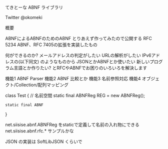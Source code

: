 てきとーな ABNF ライブラリ

Twitter @okomeki

概要

ABNFによるABNFのためのABNF
とりあえず作ってみたので公開する
RFC 5234 ABNF、RFC 7405の拡張を実装したもの

何ができるのか?
メールアドレスの判定がしたい
URLの解析がしたい
IPv6アドレスの(以下同文)
のようなものから
JSONとかABNFとか使いたい
新しいプログラム言語とか作りたい?
とRFCやABNFでお困りのいろいろを解決します


機能1 ABNF Parser
機能2 ABNF 比較とか
機能3 名前参照対応
機能4 オブジェクト/Collection/配列マッピング

class Test {
    // 名前空間
    static final ABNFReg REG = new ABNFReg();

    static final ABNF 	
}


net.siisise.abnf.ABNFReg をstaticで定義して名前の入れ物にできる
net.siisise.abnf.rfc.* サンプルかな

JSON の実装は SoftLibJSON くらいで
